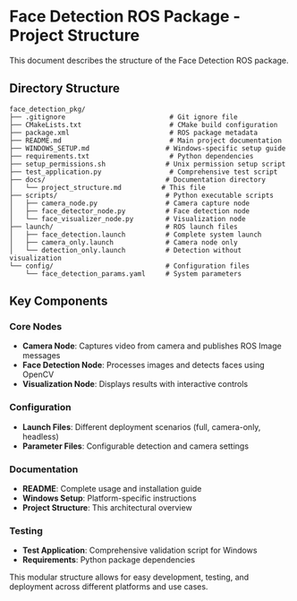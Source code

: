 # Face Detection ROS Package - Project Structure

This document describes the structure of the Face Detection ROS package.

## Directory Structure

```
face_detection_pkg/
├── .gitignore                          # Git ignore file
├── CMakeLists.txt                      # CMake build configuration
├── package.xml                         # ROS package metadata
├── README.md                           # Main project documentation
├── WINDOWS_SETUP.md                   # Windows-specific setup guide
├── requirements.txt                    # Python dependencies
├── setup_permissions.sh               # Unix permission setup script
├── test_application.py                 # Comprehensive test script
├── docs/                              # Documentation directory
│   └── project_structure.md          # This file
├── scripts/                           # Python executable scripts
│   ├── camera_node.py                 # Camera capture node
│   ├── face_detector_node.py          # Face detection node
│   └── face_visualizer_node.py        # Visualization node
├── launch/                            # ROS launch files
│   ├── face_detection.launch          # Complete system launch
│   ├── camera_only.launch             # Camera node only
│   └── detection_only.launch          # Detection without visualization
└── config/                            # Configuration files
    └── face_detection_params.yaml     # System parameters
```

## Key Components

### Core Nodes
- **Camera Node**: Captures video from camera and publishes ROS Image messages
- **Face Detection Node**: Processes images and detects faces using OpenCV
- **Visualization Node**: Displays results with interactive controls

### Configuration
- **Launch Files**: Different deployment scenarios (full, camera-only, headless)
- **Parameter Files**: Configurable detection and camera settings

### Documentation
- **README**: Complete usage and installation guide
- **Windows Setup**: Platform-specific instructions
- **Project Structure**: This architectural overview

### Testing
- **Test Application**: Comprehensive validation script for Windows
- **Requirements**: Python package dependencies

This modular structure allows for easy development, testing, and deployment across different platforms and use cases.
